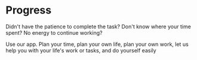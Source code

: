 # Progress
Didn't have the patience to complete the task? Don't know where your time spent? No energy to continue working?

Use our app. Plan your time, plan your own life, plan your own work, let us help you with your life's work or tasks, and do yourself easily

